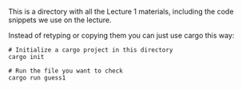 This is a directory with all the Lecture 1 materials, including the
code snippets we use on the lecture.

Instead of retyping or copying them you can just use cargo this way:
```
# Initialize a cargo project in this directory
cargo init

# Run the file you want to check
cargo run guess1
```
